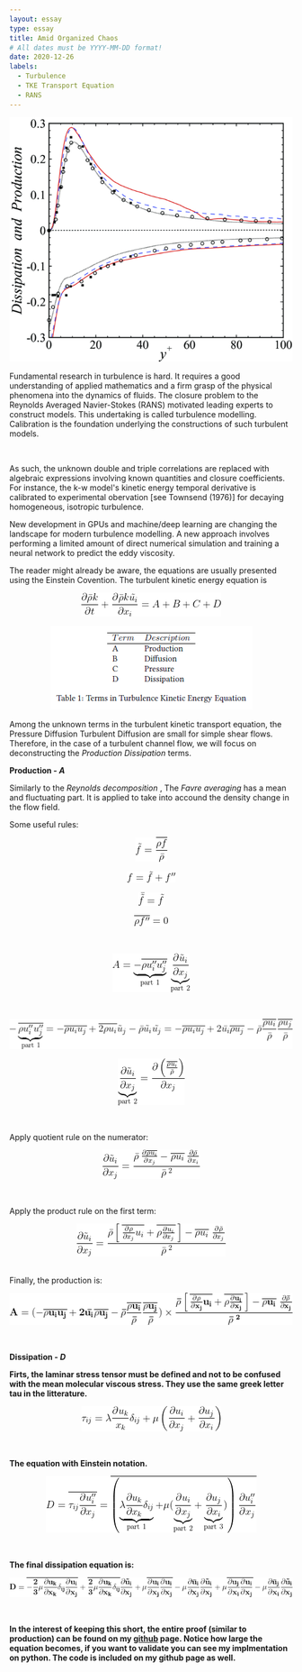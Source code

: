 ```yaml
---
layout: essay
type: essay
title: Amid Organized Chaos 
# All dates must be YYYY-MM-DD format!
date: 2020-12-26
labels:
  - Turbulence
  - TKE Transport Equation
  - RANS
---
```


<img class="ui medium left floated image" src="../images/prod_diss.gif">


Fundamental research in turbulence is hard. It requires a good understanding of applied mathematics and a firm grasp of the physical phenomena into the dynamics of fluids. The closure problem to the Reynolds Averaged Navier-Stokes (RANS) motivated leading experts to construct models. This undertaking is called turbulence modelling. Calibration is the foundation underlying the constructions of such turbulent models. 

<br />

As such, the unknown double and triple correlations are replaced with algebraic expressions involving known quantities and closure coefficients. For instance, the k-w model's kinetic energy temporal derivative is calibrated to experimental obervation [see Townsend (1976)] for decaying homogeneous, isotropic turbulence.

New development in GPUs and machine/deep learning are changing the landscape for modern turbulence modelling. A new approach involves performing a limited amount of direct numerical simulation and training a neural network to predict the eddy viscosity.

The reader might already be aware, the equations are usually presented using the Einstein Covention. The turbulent kinetic energy equation is

<p align="center">
<img src="../images/TKE_transport.gif">
</p>

<p align="center">
<img src="../images/table_PD.png">
</p>

Among the unknown terms in the turbulent kinetic transport equation, the Pressure Diffusion Turbulent Diffusion are small for simple shear flows. Therefore, in the case of a turbulent channel flow, we will focus on deconstructing the <i>Production Dissipation</i> terms.

<b> Production - <i>A</i> </b>

Similarly to the <i> Reynolds decomposition </i>, The <i> Favre averaging </i> has a mean and fluctuating part. It is applied to take into accound the density change in the flow field.  

Some useful rules:

<p align="center">
<img src="../images/favre_f.gif">
</p>


<p align="center">
<img src="../images/favre_decomposition.gif">
</p>


<p align="center">
<img src="../images/favre_invariant.gif">
</p>


<p align="center">
<img src="../images/favre_zero.gif">
</p>

<br />

<p align="center">
<img src="../images/Production_A.gif">
</p>

<br />

<p align="center">
<img src="../images/Prod_part1.gif">
</p>


<p align="center">
<img src="../images/Prod_part2.gif">
</p>


<br />

Apply quotient rule on the numerator:

<p align="center">
<img src="../images/Prod_quot_rule.gif">
</p>

<br />

Apply the product rule on the first term:

<p align="center">
<img src="../images/Prod_product_rule.gif">
</p>

<br />
Finally, the production is:

<p align="center">
<img src="../images/Production_final.gif">
</p>


<br />

<b> Dissipation - <i> D </i> <b>

Firts, the laminar stress tensor must be defined and not to be confused with the mean molecular viscous stress. They use the same greek letter tau in the litterature.

<p align="center">
<img src="../images/laminar_stress_tensor.gif">
</p>

<br />

The equation with Einstein notation.

<p align="center">
<img src="../images/Dissip_prior.gif">
</p>

<br />

The final dissipation equation is:

<p align="center">
<img src="../images/Dissip_final.gif">
</p>

<br />

In the interest of keeping this short, the entire proof (similar to production) can be found on my <a href="https://github.com/DiscoBroccoli/Turbulent-Modelling-using-Machine-Learning-Techniques/blob/main/documents/Favre-Averaging.pdf"><i class="large github icon "></i>github</a> page. Notice how large the equation becomes, if you want to validate you can see my implmentation on python. The code is included on my github page as well.



